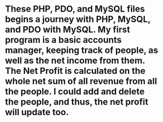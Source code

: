 # These PHP, PDO, and MySQL files begins a journey with PHP, MySQL, and PDO with MySQL. My first program is a basic accounts manager, keeping track of people, as well as the net income from them. The Net Profit is calculated on the whole net sum of all revenue from all the people. I could add and delete the people, and thus, the net profit will update too. 

